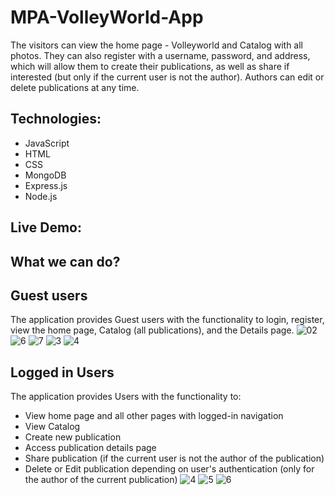 # MPA-VolleyWorld-App
The visitors can view the home page - Volleyworld and Catalog with all photos. They can also register with a username, password, and address, which will allow them to create their publications, as well as share if interested (but only if the current user is not the author). Authors can edit or delete publications at any time. 

## Technologies:
- JavaScript
- HTML
- CSS
- MongoDB
- Express.js
- Node.js

## Live Demo:

## What we can do?
## Guest users 
The application provides Guest users with the functionality to login, register, view the home page, Catalog (all publications), and the Details page. 
![02](https://user-images.githubusercontent.com/104487003/223408943-b49ed64b-fdc3-4781-a6ea-7a94fd954879.jpg)
![6](https://user-images.githubusercontent.com/104487003/223409995-3a8ad4e5-ad38-405d-bf2c-c49582923037.jpg)
![7](https://user-images.githubusercontent.com/104487003/223409037-75dae683-2e00-4e64-925c-66c950332925.jpg)
![3](https://user-images.githubusercontent.com/104487003/223409058-a281ed54-80c8-4446-a6a0-13ac044e9ee3.jpg)
![4](https://user-images.githubusercontent.com/104487003/223409067-68ab1b33-52d2-4b52-bf0d-a634d28b1323.jpg)

## Logged in Users 
The application provides Users with the functionality to: 
- View home page and all other pages with logged-in navigation
- View Catalog 
- Create new publication
- Access publication details page
- Share publication (if the current user is not the author of the publication) 
- Delete or Edit publication depending on user's authentication (only for the author of the current publication) 
![4](https://user-images.githubusercontent.com/104487003/223410874-b91c7114-2884-42b3-a67c-65191a0ea84c.jpg)
![5](https://user-images.githubusercontent.com/104487003/223410883-70f0a347-1d00-498f-a70e-de9822ff8d52.jpg)
![6](https://user-images.githubusercontent.com/104487003/223410948-3a2fa5c7-4cd8-44f9-a156-ff1e50e93e07.jpg)
